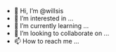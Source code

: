- 👋 Hi, I’m @willsis
- 👀 I’m interested in ...
- 🌱 I’m currently learning ...
- 💞️ I’m looking to collaborate on ...
- 📫 How to reach me ...

<!---
willsis/willsis is a ✨ special ✨ repository because its `README.md` (this file) appears on your GitHub profile.
You can click the Preview link to take a look at your changes.
--->

